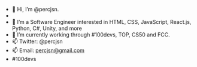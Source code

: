 - 👋 Hi, I’m @percjsn.
- 
- 👀 I’m a Software Engineer interested in HTML, CSS, JavaScript, React.js, Python, C#, Unity, and more
- 🌱 I’m currently working through #100devs, TOP, CS50 and FCC.
- 📫 Twitter: @percjsn
- 📫 Email: percjsn@gmail.com
- #100devs

<!---
percjsn/percjsn is a ✨ special ✨ repository because its `README.md` (this file) appears on your GitHub profile.
You can click the Preview link to take a look at your changes.
- 💞️ I’m looking to collaborate on ...
--->
